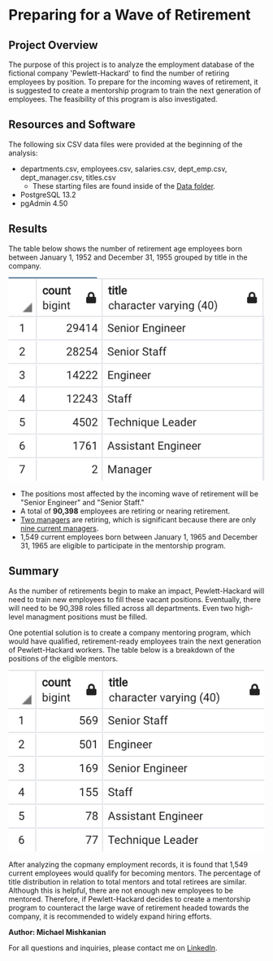 # Preparing for a Wave of Retirement

## Project Overview
The purpose of this project is to analyze the employment database of the fictional company 'Pewlett-Hackard' to find the number of retiring employees by position. To prepare for the incoming waves of retirement, it is suggested to create a mentorship program to train the next generation of employees. The feasibility of this program is also investigated.

## Resources and Software
The following six CSV data files were provided at the beginning of the analysis: 
- departments.csv, employees.csv, salaries.csv, dept_emp.csv, dept_manager.csv, titles.csv
  - These starting files are found inside of the [Data folder](https://github.com/Mishkanian/Pewlett-Hackard-Analysis/tree/main/Data).
- PostgreSQL 13.2
- pgAdmin 4.50

## Results

The table below shows the number of retirement age employees born between January 1, 1952 and December 31, 1955 grouped by title in the company.

![retiring_titles](https://github.com/Mishkanian/Pewlett-Hackard-Analysis/blob/main/Query%20Images/retiring_titles.png)

- The positions most affected by the incoming wave of retirement will be "Senior Engineer" and "Senior Staff."
- A total of **90,398** employees are retiring or nearing retirement.
- [Two managers](https://github.com/Mishkanian/Pewlett-Hackard-Analysis/blob/main/Query%20Images/retiring_managers.png) are retiring, which is significant because there are only [nine current managers](https://github.com/Mishkanian/Pewlett-Hackard-Analysis/blob/main/Query%20Images/current_managers.png).
- 1,549 current employees born between January 1, 1965 and December 31, 1965 are eligible to participate in the mentorship program.

## Summary

As the number of retirements begin to make an impact, Pewlett-Hackard will need to train new employees to fill these vacant positions. Eventually, there will need to be 90,398 roles filled across all departments. Even two high-level managment positions must be filled.

One potential solution is to create a company mentoring program, which would have qualified, retirement-ready employees train the next generation of Pewlett-Hackard workers. The table below is a breakdown of the positions of the eligible mentors.

![eligible_mentors](https://github.com/Mishkanian/Pewlett-Hackard-Analysis/blob/main/Query%20Images/eligible_mentor_chart.png)

After analyzing the copmany employment records, it is found that 1,549 current employees would qualify for becoming mentors. The percentage of title distribution in relation to total mentors and total retirees are similar. Although this is helpful, there are not enough new employees to be mentored. Therefore, if Pewlett-Hackard decides to create a mentorship program to counteract the large wave of retirement headed towards the company, it is recommended to widely expand hiring efforts.


**Author: Michael Mishkanian**  

For all questions and inquiries, please contact me on [LinkedIn](https://www.linkedin.com/in/michaelmishkanian/).
